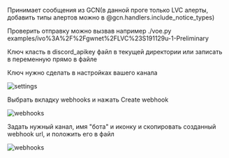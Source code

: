 Принимает сообщения из GCN(в данной проге только LVC алерты, добавить типы алертов можно в @gcn.handlers.include_notice_types)

Проверить отправку можно вызвав например ./voe.py examples/ivo%3A%2F%2Fgwnet%2FLVC%23S191129u-1-Preliminary

Ключ класть в discord_apikey файл в текущей директории или записать в переменную прямо в файле

Ключ нужно сделать в настройках вашего канала 

![settings](https://master3.sai.msu.ru:444/static/videos/d/1.png)

Выбрать вкладку webhooks и нажать Create webhook

![webhooks](https://master3.sai.msu.ru:444/static/videos/d/2.png)

Задать нужный канал, имя "бота" и иконку и скопировать созданный webhook url, и положить его в файл

![webhooks](https://master3.sai.msu.ru:444/static/videos/d/3.png)